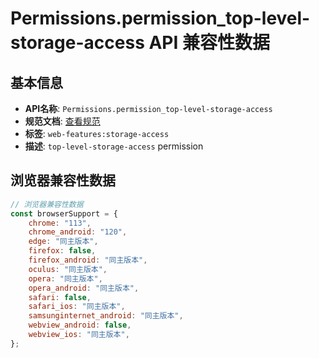 # Permissions.permission_top-level-storage-access API 兼容性数据

## 基本信息

- **API名称**: `Permissions.permission_top-level-storage-access`
- **规范文档**: [查看规范](https://privacycg.github.io/requestStorageAccessFor/#permissions-integration)
- **标签**: `web-features:storage-access`
- **描述**: `top-level-storage-access` permission

## 浏览器兼容性数据

```javascript
// 浏览器兼容性数据
const browserSupport = {
    chrome: "113",
    chrome_android: "120",
    edge: "同主版本",
    firefox: false,
    firefox_android: "同主版本",
    oculus: "同主版本",
    opera: "同主版本",
    opera_android: "同主版本",
    safari: false,
    safari_ios: "同主版本",
    samsunginternet_android: "同主版本",
    webview_android: false,
    webview_ios: "同主版本",
};

```

